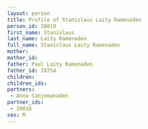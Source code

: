 ```yaml
---
layout: person
title: Profile of Stanislaus Laity Ramenaden
person_id: I0819
first_name: Stanislaus
last_name: Laity Ramenaden
full_name: Stanislaus Laity Ramenaden
mother: 
mother_id: 
father: Paul Laity Ramenaden
father_id: I0754
children:
children_ids:
partners:
 - Anna Canjemanaden
partner_ids:
 - I0818
sex: M
---
```


